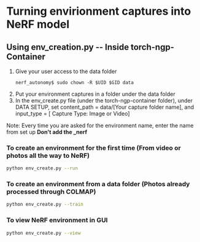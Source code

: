 # Turning envirionment captures into NeRF model

## Using env_creation.py -- Inside torch-ngp-Container

1. Give your user access to the data folder
    ```
    nerf_autonomy$ sudo chown -R $UID $GID data
    ```
2. Put your environment captures in a folder under the data folder  
3. In the env_create.py file (under the torch-ngp-container folder), under DATA SETUP, set content_path = data/[Your capture folder name], and input_type = [ Capture Type: Image or Video]

Note: Every time you are asked for the environment name, enter the name from set up **Don't add the _nerf**

### To create an environment for the first time (From video or photos all the way to NeRF)
```bash
python env_create.py --run
```

### To create an environment from a data folder (Photos already processed through COLMAP)
```bash
python env_create.py --train
```

### To view NeRF environment in GUI 
```bash
python env_create.py --view
```